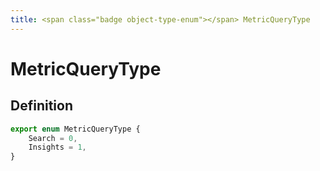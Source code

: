 ```yaml
---
title: <span class="badge object-type-enum"></span> MetricQueryType
---
```

# <span class="badge object-type-enum"></span> MetricQueryType

## Definition

```typescript
export enum MetricQueryType {
	Search = 0,
	Insights = 1,
}

```
